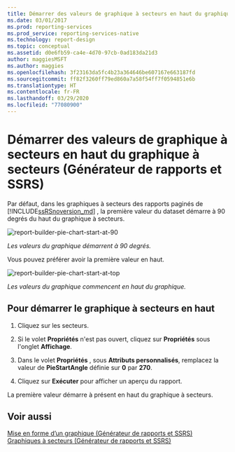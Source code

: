 ```yaml
---
title: Démarrer des valeurs de graphique à secteurs en haut du graphique à secteurs (Générateur de rapports) | Microsoft Docs
ms.date: 03/01/2017
ms.prod: reporting-services
ms.prod_service: reporting-services-native
ms.technology: report-design
ms.topic: conceptual
ms.assetid: d0e6fb59-ca4e-4d70-97cb-0ad183da21d3
author: maggiesMSFT
ms.author: maggies
ms.openlocfilehash: 3f23163da5fc4b23a364646be607167e663187fd
ms.sourcegitcommit: ff82f3260ff79ed860a7a58f54ff7f0594851e6b
ms.translationtype: HT
ms.contentlocale: fr-FR
ms.lasthandoff: 03/29/2020
ms.locfileid: "77080900"
---
```

# <a name="start-pie-chart-values-at-the-top-of-the-pie-report-builder-and-ssrs"></a>Démarrer des valeurs de graphique à secteurs en haut du graphique à secteurs (Générateur de rapports et SSRS)
Par défaut, dans les graphiques à secteurs des rapports paginés de [!INCLUDE[ssRSnoversion_md](../../includes/ssrsnoversion-md.md)] , la première valeur du dataset démarre à 90 degrés du haut du graphique à secteurs. 

![report-builder-pie-chart-start-at-90](../../reporting-services/media/report-builder-pie-chart-start-at-90.png)

*Les valeurs du graphique démarrent à 90 degrés.*

Vous pouvez préférer avoir la première valeur en haut. 

![report-builder-pie-chart-start-at-top](../../reporting-services/media/report-builder-pie-chart-start-at-top.png)

*Les valeurs du graphique commencent en haut du graphique.*
  
## <a name="to-start-the-pie-chart-at-the-top-of-the-pie"></a>Pour démarrer le graphique à secteurs en haut  
  
1.  Cliquez sur les secteurs.  
  
2.  Si le volet **Propriétés** n'est pas ouvert, cliquez sur **Propriétés** sous l'onglet **Affichage**.  
  
3.  Dans le volet **Propriétés** , sous **Attributs personnalisés**, remplacez la valeur de **PieStartAngle** définie sur **0** par **270**.  
  
4.  Cliquez sur **Exécuter** pour afficher un aperçu du rapport.  
  
 La première valeur démarre à présent en haut du graphique à secteurs.  
  
## <a name="see-also"></a>Voir aussi  
 [Mise en forme d’un graphique &#40;Générateur de rapports et SSRS&#41;](../../reporting-services/report-design/formatting-a-chart-report-builder-and-ssrs.md)   
 [Graphiques à secteurs (Générateur de rapports et SSRS)](../../reporting-services/report-design/pie-charts-report-builder-and-ssrs.md)  
  
  
